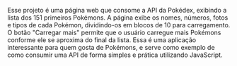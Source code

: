 Esse projeto é uma página web que consome a API da Pokédex, exibindo a lista dos 151 primeiros Pokémons. A página exibe os nomes, números, fotos e tipos de cada Pokémon, dividindo-os em blocos de 10 para carregamento. O botão "Carregar mais" permite que o usuário carregue mais Pokémons conforme ele se aproxima do final da lista. Essa é uma aplicação interessante para quem gosta de Pokémons, e serve como exemplo de como consumir uma API de forma simples e prática utilizando JavaScript.
